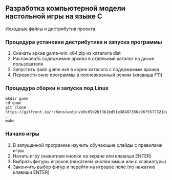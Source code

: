 ## Разработка компьютерной модели настольной игры на языке C 

Исходные файлы и дистрибутив проекта.

### Процедура установки дистрибутива и запуска программы

1. Скачать архив game-win_x64.zip из каталога dist
2. Распаковать содержимое архива в отдельный каталог на диске пользователя
3. Запустить файл game.exe в корне каталога с содержимым архива
4. Перевести окно программы в полноэкранный режим (клавиша F11)

### Процедура сборки и запуска под Linux

```
mkdir game
cd game
git clone https://gitfront.io/r/Konstantin/e0c69b26f3b1bd51e38487356a96f5577321dead/game.git .
make
```

### Начало игры

1. В запущенной программе изучить обучающие слайды с правилами игры
2. Начать игру (нажатием кнопки на экране или клавиши ENTER)
3. Выбрать фигуры игроков (нажатием кнопки мыши или с клавиатуры)
4. Закончить выбор фигур и перейти на игровое поле (по нажатию клавиши ENTER)  
